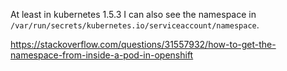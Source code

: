 At least in kubernetes 1.5.3 I can also see the namespace in `/var/run/secrets/kubernetes.io/serviceaccount/namespace`.

https://stackoverflow.com/questions/31557932/how-to-get-the-namespace-from-inside-a-pod-in-openshift